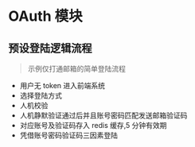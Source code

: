 # OAuth 模块

## 预设登陆逻辑流程

> 示例仅打通邮箱的简单登陆流程

- 用户无 token 进入前端系统
- 选择登陆方式
- 人机校验
- 人机静默验证通过后并且账号密码匹配发送邮箱验证码
- 对应账号及验证码存入 redis 缓存,5 分钟有效期
- 凭借账号密码验证码三因素登陆
